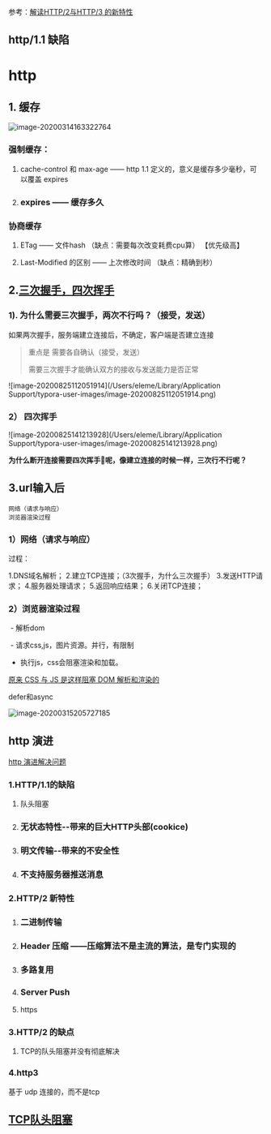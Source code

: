 参考：[解读HTTP/2与HTTP/3 的新特性](https://mp.weixin.qq.com/s/XVaQH7vE4YOuZyYgS6aGQg)

## http/1.1 缺陷





# http

## 1. 缓存

![image-20200314163322764](/Users/eleme/git/blog/知识体系梳理/assets/image-20200314163322764.png)

### 强制缓存：

1. cache-control 和 max-age ——  http 1.1 定义的，意义是缓存多少毫秒，可以覆盖 expires

2. ### expires —— 缓存多久

### 协商缓存

1. ETag —— 文件hash  （缺点：需要每次改变耗费cpu算） 【优先级高】

2. Last-Modified 的区别  —— 上次修改时间 （缺点：精确到秒）

   

   

## 2.[三次握手，四次挥手](https://juejin.im/post/5d9c284b518825095879e7a5)

### 1). 为什么需要三次握手，两次不行吗？（接受，发送）

如果两次握手，服务端建立连接后，不确定，客户端是否建立连接

> 重点是 需要各自确认（接受，发送）
>
> 需要三次握手才能确认双方的接收与发送能力是否正常

![image-20200825112051914](/Users/eleme/Library/Application Support/typora-user-images/image-20200825112051914.png)

### 2） 四次挥手

![image-20200825141213928](/Users/eleme/Library/Application Support/typora-user-images/image-20200825141213928.png)

**为什么断开连接需要四次挥手👋呢，像建立连接的时候一样，三次行不行呢？**



## 3.url输入后

```
网络（请求与响应）
浏览器渲染过程
```

### 1）网络（请求与响应）

过程：

1.DNS域名解析；
2.建立TCP连接；（3次握手，为什么三次握手）
3.发送HTTP请求；
4.服务器处理请求；
5.返回响应结果；
6.关闭TCP连接；

### 2）浏览器渲染过程

​	- 解析dom

​	- 请求css,js，图片资源。并行，有限制

 - 执行js，css会阻塞渲染和加载。

   

[原来 CSS 与 JS 是这样阻塞 DOM 解析和渲染的](https://github.com/ljf0113/how-js-and-css-block-dom)

defer和async

![image-20200315205727185](/Users/eleme/git/blog/知识体系梳理/assets/image-20200315205727185.png)



## http 演进

[http 演进解决问题](https://mp.weixin.qq.com/s/XVaQH7vE4YOuZyYgS6aGQg)

### 1.HTTP/1.1的缺陷

1. 队头阻塞

2. ### 无状态特性--带来的巨大HTTP头部(cookice)

3. ### 明文传输--带来的不安全性

4. ### 不支持服务器推送消息

### 2.HTTP/2 新特性

1. ### 二进制传输

2. ### Header 压缩 ——压缩算法不是主流的算法，是专门实现的

3. ### 多路复用

4. ### Server Push

5. https

### 3.HTTP/2 的缺点

1. TCP的队头阻塞并没有彻底解决

### 4.http3

基于 udp 连接的，而不是tcp





## [TCP队头阻塞](https://http3-explained.haxx.se/zh/why-quic/why-tcphol)

## 

